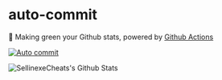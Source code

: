 # auto-commit

🌳 Making green your Github stats, powered by [Github Actions](https://github.com/features/actions)

[![Auto commit](https://github.com/SellinexeCheats/auto-commit/workflows/Auto%20commit/badge.svg)](https://github.com/SellinexeCheats/auto-commit/actions?query=workflow%3A%22Auto+commit%22)

![SellinexeCheats's Github Stats](https://ghchart.rshah.org/SellinexeCheats)
